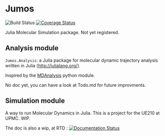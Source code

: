 # Jumos

![Build Status](https://travis-ci.org/Luthaf/Jumos.jl.svg?branch=master)
[![Coverage Status](https://img.shields.io/coveralls/Luthaf/Jumos.jl.svg)](https://coveralls.io/r/Luthaf/Jumos.jl)

Julia Molecular Simulation package. Not yet registered.

##  Analysis module

`Jumos.Analysis`: a Julia package for molecular dynamic trajectory analysis written in Julia (http://julialang.org/).

Inspired by the [MDAnalysis](https://code.google.com/p/mdanalysis/) python module.

No doc yet, you can have a look at Todo.md for future improvments.

## Simulation module

A way to run Molecular Dynamics in Julia. This is a project for the UE210 at UPMC. WIP.

The doc is also a wip, at RTD :
[![Documentation Status](https://readthedocs.org/projects/jumos/badge/?version=latest)](https://readthedocs.org/projects/jumos/?badge=latest)
